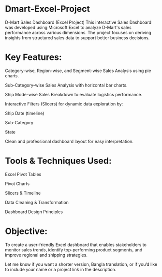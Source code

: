 # Dmart-Excel-Project
 D-Mart Sales Dashboard (Excel Project)
This interactive Sales Dashboard was developed using Microsoft Excel to analyze D-Mart's sales performance across various dimensions. The project focuses on deriving insights from structured sales data to support better business decisions.

# Key Features:
Category-wise, Region-wise, and Segment-wise Sales Analysis using pie charts.

Sub-Category-wise Sales Analysis with horizontal bar charts.

Ship Mode-wise Sales Breakdown to evaluate logistics performance.

Interactive Filters (Slicers) for dynamic data exploration by:

Ship Date (timeline)

Sub-Category

State

Clean and professional dashboard layout for easy interpretation.

# Tools & Techniques Used:
Excel Pivot Tables

Pivot Charts

Slicers & Timeline

Data Cleaning & Transformation

Dashboard Design Principles

# Objective:
To create a user-friendly Excel dashboard that enables stakeholders to monitor sales trends, identify top-performing product segments, and improve regional and shipping strategies.

Let me know if you want a shorter version, Bangla translation, or if you’d like to include your name or a project link in the description.
